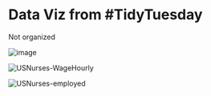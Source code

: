 
# Data Viz from #TidyTuesday

Not organized 

![image](https://user-images.githubusercontent.com/55933131/136275144-3ec5fb61-b4a8-4b86-927d-6f8315afdd89.png)


![USNurses-WageHourly](https://user-images.githubusercontent.com/55933131/136276204-7e7a048e-35aa-4a3f-a276-96ca274d0e8a.png)


![USNurses-employed](https://user-images.githubusercontent.com/55933131/136276255-21c7333a-e8af-4221-8884-ba0f85f7e122.png)
